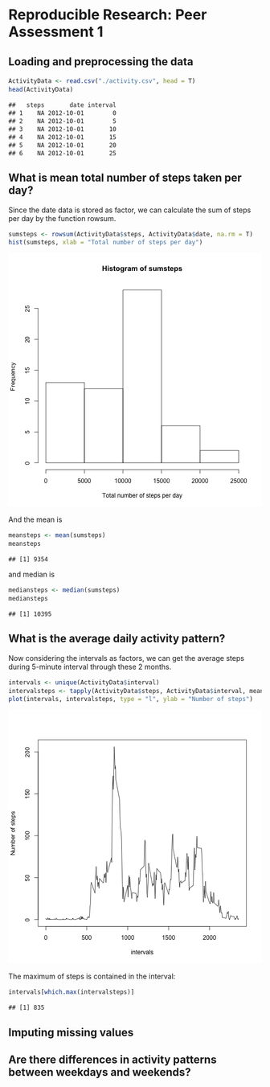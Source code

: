 # Reproducible Research: Peer Assessment 1


## Loading and preprocessing the data

```r
ActivityData <- read.csv("./activity.csv", head = T)
head(ActivityData)
```

```
##   steps       date interval
## 1    NA 2012-10-01        0
## 2    NA 2012-10-01        5
## 3    NA 2012-10-01       10
## 4    NA 2012-10-01       15
## 5    NA 2012-10-01       20
## 6    NA 2012-10-01       25
```

## What is mean total number of steps taken per day?
Since the date data is stored as factor, we can calculate the sum of steps per day by the function rowsum.

```r
sumsteps <- rowsum(ActivityData$steps, ActivityData$date, na.rm = T)
hist(sumsteps, xlab = "Total number of steps per day")
```

![plot of chunk unnamed-chunk-2](figure/unnamed-chunk-2.png) 

And the mean is

```r
meansteps <- mean(sumsteps)
meansteps
```

```
## [1] 9354
```

and median is 

```r
mediansteps <- median(sumsteps)
mediansteps
```

```
## [1] 10395
```

## What is the average daily activity pattern?
Now considering the intervals as factors, we can get the average steps during 5-minute interval through these 2 months.

```r
intervals <- unique(ActivityData$interval)
intervalsteps <- tapply(ActivityData$steps, ActivityData$interval, mean, na.rm = T)
plot(intervals, intervalsteps, type = "l", ylab = "Number of steps")
```

![plot of chunk unnamed-chunk-5](figure/unnamed-chunk-5.png) 


The maximum of steps is contained in the interval:

```r
intervals[which.max(intervalsteps)]
```

```
## [1] 835
```


## Imputing missing values




## Are there differences in activity patterns between weekdays and weekends?
